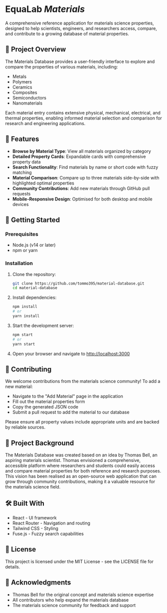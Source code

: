 # EquaLab *Materials*

A comprehensive reference application for materials science properties, designed to help scientists, engineers, and researchers access, compare, and contribute to a growing database of material properties.

## 🌟 Project Overview

The Materials Database provides a user-friendly interface to explore and compare the properties of various materials, including:

- Metals
- Polymers
- Ceramics
- Composites
- Semiconductors
- Nanomaterials

Each material entry contains extensive physical, mechanical, electrical, and thermal properties, enabling informed material selection and comparison for research and engineering applications.

## 🧪 Features

- **Browse by Material Type**: View all materials organized by category
- **Detailed Property Cards**: Expandable cards with comprehensive property data
- **Search Functionality**: Find materials by name or short code with fuzzy matching
- **Material Comparison**: Compare up to three materials side-by-side with highlighted optimal properties
- **Community Contributions**: Add new materials through GitHub pull requests
- **Mobile-Responsive Design**: Optimised for both desktop and mobile devices

## 🚀 Getting Started

### Prerequisites

- Node.js (v14 or later)
- npm or yarn

### Installation

1. Clone the repository:
   ```bash
   git clone https://github.com/tommo395/material-database.git
   cd material-database
   ```

2. Install dependencies:
   ```bash
   npm install
   # or
   yarn install
   ```

3. Start the development server:
   ```bash
   npm start
   # or
   yarn start
   ```

4. Open your browser and navigate to [http://localhost:3000](http://localhost:3000)

## 🤝 Contributing

We welcome contributions from the materials science community! To add a new material:

- Navigate to the "Add Material" page in the application
- Fill out the material properties form
- Copy the generated JSON code
- Submit a pull request to add the material to our database

Please ensure all property values include appropriate units and are backed by reliable sources.

## 🧠 Project Background

The Materials Database was created based on an idea by Thomas Bell, an aspiring materials scientist. Thomas envisioned a comprehensive, accessible platform where researchers and students could easily access and compare material properties for both reference and research purposes. This vision has been realised as an open-source web application that can grow through community contributions, making it a valuable resource for the materials science field.

## 🛠️ Built With

- React - UI framework
- React Router - Navigation and routing
- Tailwind CSS - Styling
- Fuse.js - Fuzzy search capabilities

## 📄 License

This project is licensed under the MIT License - see the LICENSE file for details.

## 🙏 Acknowledgments

- Thomas Bell for the original concept and materials science expertise
- All contributors who help expand the materials database
- The materials science community for feedback and support
